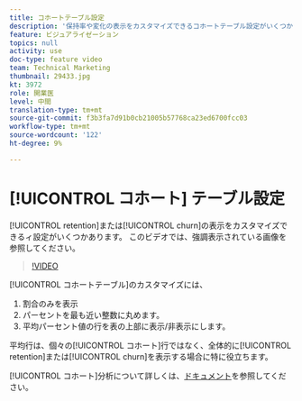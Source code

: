 ```yaml
---
title: コホートテーブル設定
description: '保持率や変化の表示をカスタマイズできるコホートテーブル設定がいくつかあります。 このビデオでは、強調表示されている画像を参照してください。 '
feature: ビジュアライゼーション
topics: null
activity: use
doc-type: feature video
team: Technical Marketing
thumbnail: 29433.jpg
kt: 3972
role: 開業医
level: 中間
translation-type: tm+mt
source-git-commit: f3b3fa7d91b0cb21005b57768ca23ed6700fcc03
workflow-type: tm+mt
source-wordcount: '122'
ht-degree: 9%

---
```



# [!UICONTROL コホート] テーブル設定

[!UICONTROL retention]または[!UICONTROL churn]の表示をカスタマイズできるィ設定がいくつかあります。 このビデオでは、強調表示されている画像を参照してください。

>[!VIDEO](https://video.tv.adobe.com/v/29433/?quality=12)

[!UICONTROL コホートテーブル]のカスタマイズには、

1. 割合のみを表示
1. パーセントを最も近い整数に丸めます。
1. 平均パーセント値の行を表の上部に表示/非表示にします。

平均行は、個々の[!UICONTROL コホート]行ではなく、全体的に[!UICONTROL retention]または[!UICONTROL churn]を表示する場合に特に役立ちます。

[!UICONTROL コホート]分析について詳しくは、[ドキュメント](https://docs.adobe.com/help/ja-JP/analytics/analyze/analysis-workspace/visualizations/cohort-table/t-cohort.html)を参照してください。
